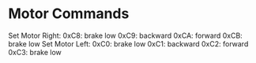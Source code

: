 ﻿# Motor Commands

Set Motor Right:
	0xC8: brake low
	0xC9: backward
	0xCA: forward
	0xCB: brake low
Set Motor Left:
	0xC0: brake low
	0xC1: backward
	0xC2: forward
	0xC3: brake low
